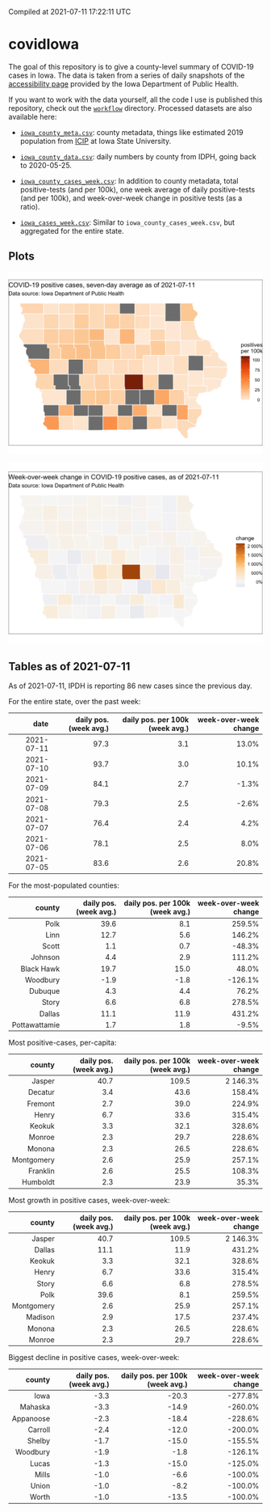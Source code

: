 Compiled at 2021-07-11 17:22:11 UTC

<!-- README.md is generated from README.Rmd. Please edit that file -->

# covidIowa

<!-- badges: start -->

<!-- badges: end -->

The goal of this repository is to give a county-level summary of
COVID-19 cases in Iowa. The data is taken from a series of daily
snapshots of the [accessibility
page](https://coronavirus.iowa.gov/pages/access) provided by the Iowa
Department of Public Health.

If you want to work with the data yourself, all the code I use is
published this repository, check out the [`workflow`](workflow)
directory. Processed datasets are also available here:

  - [`iowa_county_meta.csv`](https://raw.githubusercontent.com/ijlyttle/covidIowa/master/workflow/data/99-publish/iowa_county_meta.csv):
    county metadata, things like estimated 2019 population from
    [ICIP](https://www.icip.iastate.edu/tables/population/counties-estimates)
    at Iowa State University.

  - [`iowa_county_data.csv`](https://raw.githubusercontent.com/ijlyttle/covidIowa/master/workflow/data/99-publish/iowa_county_data.csv):
    daily numbers by county from IDPH, going back to 2020-05-25.

  - [`iowa_county_cases_week.csv`](https://raw.githubusercontent.com/ijlyttle/covidIowa/master/workflow/data/99-publish/iowa_county_data.csv):
    In addition to county metadata, total positive-tests (and per 100k),
    one week average of daily positive-tests (and per 100k), and
    week-over-week change in positive tests (as a ratio).

  - [`iowa_cases_week.csv`](https://raw.githubusercontent.com/ijlyttle/covidIowa/master/workflow/data/99-publish/iowa_cases_week.csv):
    Similar to `iowa_county_cases_week.csv`, but aggregated for the
    entire state.

## Plots

![](workflow/data/99-publish/iowa_cases.png)

![](workflow/data/99-publish/iowa_change.png)

## Tables as of 2021-07-11

As of 2021-07-11, IPDH is reporting 86 new cases since the previous day.

For the entire state, over the past week:

|       date | daily pos. (week avg.) | daily pos. per 100k (week avg.) | week-over-week change |
| ---------: | ---------------------: | ------------------------------: | --------------------: |
| 2021-07-11 |                   97.3 |                             3.1 |                 13.0% |
| 2021-07-10 |                   93.7 |                             3.0 |                 10.1% |
| 2021-07-09 |                   84.1 |                             2.7 |                \-1.3% |
| 2021-07-08 |                   79.3 |                             2.5 |                \-2.6% |
| 2021-07-07 |                   76.4 |                             2.4 |                  4.2% |
| 2021-07-06 |                   78.1 |                             2.5 |                  8.0% |
| 2021-07-05 |                   83.6 |                             2.6 |                 20.8% |

For the most-populated counties:

|        county | daily pos. (week avg.) | daily pos. per 100k (week avg.) | week-over-week change |
| ------------: | ---------------------: | ------------------------------: | --------------------: |
|          Polk |                   39.6 |                             8.1 |                259.5% |
|          Linn |                   12.7 |                             5.6 |                146.2% |
|         Scott |                    1.1 |                             0.7 |               \-48.3% |
|       Johnson |                    4.4 |                             2.9 |                111.2% |
|    Black Hawk |                   19.7 |                            15.0 |                 48.0% |
|      Woodbury |                  \-1.9 |                           \-1.8 |              \-126.1% |
|       Dubuque |                    4.3 |                             4.4 |                 76.2% |
|         Story |                    6.6 |                             6.8 |                278.5% |
|        Dallas |                   11.1 |                            11.9 |                431.2% |
| Pottawattamie |                    1.7 |                             1.8 |                \-9.5% |

Most positive-cases, per-capita:

|     county | daily pos. (week avg.) | daily pos. per 100k (week avg.) | week-over-week change |
| ---------: | ---------------------: | ------------------------------: | --------------------: |
|     Jasper |                   40.7 |                           109.5 |              2 146.3% |
|    Decatur |                    3.4 |                            43.6 |                158.4% |
|    Fremont |                    2.7 |                            39.0 |                224.9% |
|      Henry |                    6.7 |                            33.6 |                315.4% |
|     Keokuk |                    3.3 |                            32.1 |                328.6% |
|     Monroe |                    2.3 |                            29.7 |                228.6% |
|     Monona |                    2.3 |                            26.5 |                228.6% |
| Montgomery |                    2.6 |                            25.9 |                257.1% |
|   Franklin |                    2.6 |                            25.5 |                108.3% |
|   Humboldt |                    2.3 |                            23.9 |                 35.3% |

Most growth in positive cases, week-over-week:

|     county | daily pos. (week avg.) | daily pos. per 100k (week avg.) | week-over-week change |
| ---------: | ---------------------: | ------------------------------: | --------------------: |
|     Jasper |                   40.7 |                           109.5 |              2 146.3% |
|     Dallas |                   11.1 |                            11.9 |                431.2% |
|     Keokuk |                    3.3 |                            32.1 |                328.6% |
|      Henry |                    6.7 |                            33.6 |                315.4% |
|      Story |                    6.6 |                             6.8 |                278.5% |
|       Polk |                   39.6 |                             8.1 |                259.5% |
| Montgomery |                    2.6 |                            25.9 |                257.1% |
|    Madison |                    2.9 |                            17.5 |                237.4% |
|     Monona |                    2.3 |                            26.5 |                228.6% |
|     Monroe |                    2.3 |                            29.7 |                228.6% |

Biggest decline in positive cases, week-over-week:

|    county | daily pos. (week avg.) | daily pos. per 100k (week avg.) | week-over-week change |
| --------: | ---------------------: | ------------------------------: | --------------------: |
|      Iowa |                  \-3.3 |                          \-20.3 |              \-277.8% |
|   Mahaska |                  \-3.3 |                          \-14.9 |              \-260.0% |
| Appanoose |                  \-2.3 |                          \-18.4 |              \-228.6% |
|   Carroll |                  \-2.4 |                          \-12.0 |              \-200.0% |
|    Shelby |                  \-1.7 |                          \-15.0 |              \-155.5% |
|  Woodbury |                  \-1.9 |                           \-1.8 |              \-126.1% |
|     Lucas |                  \-1.3 |                          \-15.0 |              \-125.0% |
|     Mills |                  \-1.0 |                           \-6.6 |              \-100.0% |
|     Union |                  \-1.0 |                           \-8.2 |              \-100.0% |
|     Worth |                  \-1.0 |                          \-13.5 |              \-100.0% |
